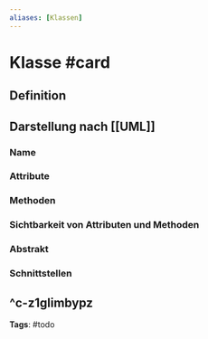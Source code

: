 ```yaml
---
aliases: [Klassen]
---
```


# Klasse #card
## Definition
## Darstellung nach [[UML]]
### Name
### Attribute
### Methoden
### Sichtbarkeit von Attributen und Methoden
### Abstrakt
### Schnittstellen
^c-z1glimbypz
---
**Tags**: #todo 